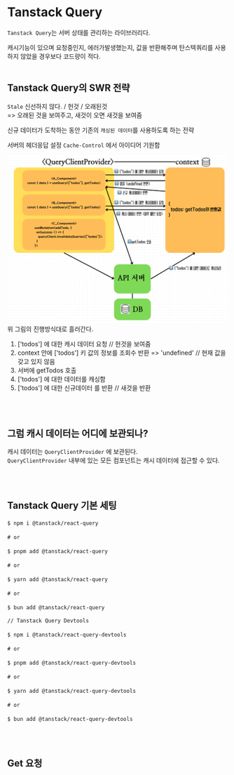 # Tanstack Query

`Tanstack Query`는 서버 상태를 관리하는 라이브러리다.

캐시기능이 있으며 요청중인지, 에러가발생했는지, 값을 반환해주며 탄스텍쿼리를 사용하지 않았을 경우보다 코드량이 적다.
<br />
<br />

## Tanstack Query의 SWR 전략

`Stale` 신선하지 않다. / 헌것 / 오래된것<br />
=> 오래된 것을 보여주고, 새것이 오면 새것을 보여줌

신규 데이터가 도착하는 동안 기존의 `캐싱된 데이터`를 사용하도록 하는 전략

서버의 헤더응답 설정 `Cache-Control` 에서 아이디어 기원함

![alt text](public/image.png)
위 그림의 진행방식대로 흘러간다.

1. ['todos'] 에 대한 캐시 데이터 요청 // 헌것을 보여줌
2. context 안에 ['todos'] 키 값의 정보를 조회수 반환 => 'undefined' // 현재 값을 갖고 있지 않음
3. 서버에 getTodos 호출
4. ['todos'] 에 대한 데이터를 캐싱함
5. ['todos'] 에 대한 신규데이터 를 반환 // 새것을 반환

<br />
<br />

## 그럼 캐시 데이터는 어디에 보관되나?

캐시 데이터는 `QueryClientProvider` 에 보관된다. <br />
`QueryClientProvider` 내부에 있는 모든 컴포넌트는 캐시 데이터에 접근할 수 있다.

<br />
<br />

## Tanstack Query 기본 세팅

```
$ npm i @tanstack/react-query

# or

$ pnpm add @tanstack/react-query

# or

$ yarn add @tanstack/react-query

# or

$ bun add @tanstack/react-query
```

```
// Tanstack Query Devtools

$ npm i @tanstack/react-query-devtools

# or

$ pnpm add @tanstack/react-query-devtools

# or

$ yarn add @tanstack/react-query-devtools

# or

$ bun add @tanstack/react-query-devtools
```

<br />
<br />

## Get 요청
